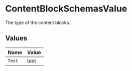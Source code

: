 # ContentBlockSchemasValue

The type of the content blocks.


## Values

| Name   | Value  |
| ------ | ------ |
| `Text` | text   |